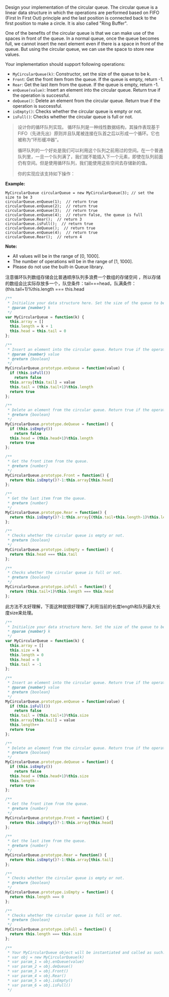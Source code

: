 Design your implementation of the circular queue. The circular queue is a linear data structure in which the operations are performed based on FIFO (First In First Out) principle and the last position is connected back to the first position to make a circle. It is also called "Ring Buffer".

One of the benefits of the circular queue is that we can make use of the spaces in front of the queue. In a normal queue, once the queue becomes full, we cannot insert the next element even if there is a space in front of the queue. But using the circular queue, we can use the space to store new values.

Your implementation should support following operations:

- `MyCircularQueue(k)`: Constructor, set the size of the queue to be k.
- `Front`: Get the front item from the queue. If the queue is empty, return -1.
- `Rear`: Get the last item from the queue. If the queue is empty, return -1.
- `enQueue(value)`: Insert an element into the circular queue. Return true if the operation is successful.
- `deQueue()`: Delete an element from the circular queue. Return true if the operation is successful.
- `isEmpty()`: Checks whether the circular queue is empty or not.
- `isFull()`: Checks whether the circular queue is full or not.

>  设计你的循环队列实现。 循环队列是一种线性数据结构，其操作表现基于 FIFO（先进先出）原则并且队尾被连接在队首之后以形成一个循环。它也被称为“环形缓冲器”。
>
> 循环队列的一个好处是我们可以利用这个队列之前用过的空间。在一个普通队列里，一旦一个队列满了，我们就不能插入下一个元素，即使在队列前面仍有空间。但是使用循环队列，我们能使用这些空间去存储新的值。
>
> 你的实现应该支持如下操作：

**Example:**

```
MyCircularQueue circularQueue = new MyCircularQueue(3); // set the size to be 3
circularQueue.enQueue(1);  // return true
circularQueue.enQueue(2);  // return true
circularQueue.enQueue(3);  // return true
circularQueue.enQueue(4);  // return false, the queue is full
circularQueue.Rear();  // return 3
circularQueue.isFull();  // return true
circularQueue.deQueue();  // return true
circularQueue.enQueue(4);  // return true
circularQueue.Rear();  // return 4
```

 

**Note:**

- All values will be in the range of [0, 1000].
- The number of operations will be in the range of [1, 1000].
- Please do not use the built-in Queue library.



注意循环队列数组存储会比普通顺序队列多浪费一个数组的存储空间 ，所以存储的数组会比实际存放多一个，队空条件：tail===head，队满条件：(this.tail+1)%this.length === this.head

```js
/**
 * Initialize your data structure here. Set the size of the queue to be k.
 * @param {number} k
 */
var MyCircularQueue = function(k) {
  this.array = []
  this.length = k + 1
  this.head = this.tail = 0
};

/**
 * Insert an element into the circular queue. Return true if the operation is successful.
 * @param {number} value
 * @return {boolean}
 */
MyCircularQueue.prototype.enQueue = function(value) {
  if (this.isFull())
    return false
  this.array[this.tail] = value
  this.tail = (this.tail+1)%this.length
  return true
};

/**
 * Delete an element from the circular queue. Return true if the operation is successful.
 * @return {boolean}
 */
MyCircularQueue.prototype.deQueue = function() {
  if (this.isEmpty())
    return false
  this.head = (this.head+1)%this.length
  return true
};

/**
 * Get the front item from the queue.
 * @return {number}
 */
MyCircularQueue.prototype.Front = function() {
  return this.isEmpty()?-1:this.array[this.head]
};

/**
 * Get the last item from the queue.
 * @return {number}
 */
MyCircularQueue.prototype.Rear = function() {
  return this.isEmpty()?-1:this.array[(this.tail+this.length-1)%this.length]
};

/**
 * Checks whether the circular queue is empty or not.
 * @return {boolean}
 */
MyCircularQueue.prototype.isEmpty = function() {
  return this.head === this.tail
};

/**
 * Checks whether the circular queue is full or not.
 * @return {boolean}
 */
MyCircularQueue.prototype.isFull = function() {
  return (this.tail+1)%this.length === this.head
};
```

此方法不太好理解，下面这种就很好理解了,利用当前的长度length和队列最大长度size来处理。

```js
/**
 * Initialize your data structure here. Set the size of the queue to be k.
 * @param {number} k
 */
var MyCircularQueue = function(k) {
  this.array = []
  this.size = k
  this.length = 0
  this.head = 0
  this.tail = -1
};

/**
 * Insert an element into the circular queue. Return true if the operation is successful.
 * @param {number} value
 * @return {boolean}
 */
MyCircularQueue.prototype.enQueue = function(value) {
  if (this.isFull())
    return false
  this.tail = (this.tail+1)%this.size
  this.array[this.tail] = value
  this.length++
  return true
};

/**
 * Delete an element from the circular queue. Return true if the operation is successful.
 * @return {boolean}
 */
MyCircularQueue.prototype.deQueue = function() {
  if (this.isEmpty())
    return false
  this.head = (this.head+1)%this.size
  this.length--
  return true
};

/**
 * Get the front item from the queue.
 * @return {number}
 */
MyCircularQueue.prototype.Front = function() {
  return this.isEmpty()?-1:this.array[this.head]
};

/**
 * Get the last item from the queue.
 * @return {number}
 */
MyCircularQueue.prototype.Rear = function() {
  return this.isEmpty()?-1:this.array[this.tail]
};

/**
 * Checks whether the circular queue is empty or not.
 * @return {boolean}
 */
MyCircularQueue.prototype.isEmpty = function() {
  return this.length === 0
};

/**
 * Checks whether the circular queue is full or not.
 * @return {boolean}
 */
MyCircularQueue.prototype.isFull = function() {
  return this.length === this.size
};

/**
 * Your MyCircularQueue object will be instantiated and called as such:
 * var obj = new MyCircularQueue(k)
 * var param_1 = obj.enQueue(value)
 * var param_2 = obj.deQueue()
 * var param_3 = obj.Front()
 * var param_4 = obj.Rear()
 * var param_5 = obj.isEmpty()
 * var param_6 = obj.isFull()
 */

```

